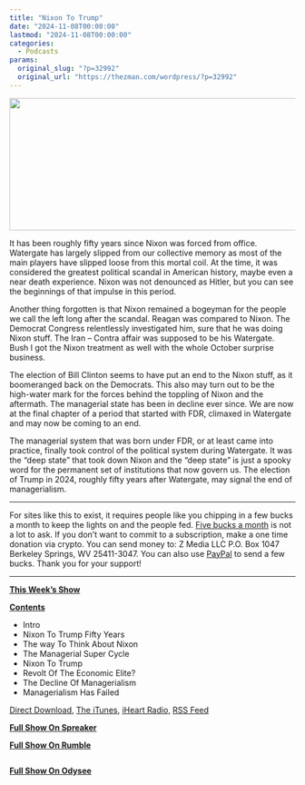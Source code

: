 ```yaml
---
title: "Nixon To Trump"
date: "2024-11-08T00:00:00"
lastmod: "2024-11-08T00:00:00"
categories:
  - Podcasts
params:
  original_slug: "?p=32992"
  original_url: "https://thezman.com/wordpress/?p=32992"
---
```


[<img
src="http://thezman.com/wordpress/wp-content/uploads/2018/01/Power-Hour.png"
decoding="async" width="600" height="233" />](http://thezman.com/wordpress/wp-content/uploads/2018/01/Power-Hour.png)

It has been roughly fifty years since Nixon was forced from office.
Watergate has largely slipped from our collective memory as most of the
main players have slipped loose from this mortal coil. At the time, it
was considered the greatest political scandal in American history, maybe
even a near death experience. Nixon was not denounced as Hitler, but you
can see the beginnings of that impulse in this period.

Another thing forgotten is that Nixon remained a bogeyman for the people
we call the left long after the scandal. Reagan was compared to Nixon.
The Democrat Congress relentlessly investigated him, sure that he was
doing Nixon stuff. The Iran – Contra affair was supposed to be his
Watergate. Bush I got the Nixon treatment as well with the whole October
surprise business.

The election of Bill Clinton seems to have put an end to the Nixon
stuff, as it boomeranged back on the Democrats. This also may turn out
to be the high-water mark for the forces behind the toppling of Nixon
and the aftermath. The managerial state has been in decline ever since.
We are now at the final chapter of a period that started with FDR,
climaxed in Watergate and may now be coming to an end.

The managerial system that was born under FDR, or at least came into
practice, finally took control of the political system during Watergate.
It was the “deep state” that took down Nixon and the “deep state” is
just a spooky word for the permanent set of institutions that now govern
us. The election of Trump in 2024, roughly fifty years after Watergate,
may signal the end of managerialism.

------------------------------------------------------------------------

For sites like this to exist, it requires people like you chipping in a
few bucks a month to keep the lights on and the people fed.
<a href="https://www.subscribestar.com/the-z-blog"
rel="noopener noreferrer" target="_blank">Five bucks a month</a> is not
a lot to ask. If you don’t want to commit to a subscription, make a one
time donation via crypto. You can send money to: Z Media LLC P.O. Box
1047 Berkeley Springs, WV 25411-3047. You can also use <a
href="https://www.paypal.com/cgi-bin/webscr?cmd=_s-xclick&amp;hosted_button_id=UDAS2Q8JYA6CN&amp;source=url"
rel="noopener noreferrer" target="_blank">PayPal</a> to send a few
bucks. Thank you for your support!

------------------------------------------------------------------------

**<u>This Week’s Show</u>**

**<u>Contents</u>**

-   Intro
-   Nixon To Trump Fifty Years
-   The way To Think About Nixon
-   The Managerial Super Cycle
-   Nixon To Trump
-   Revolt Of The Economic Elite?
-   The Decline Of Managerialism
-   Managerialism Has Failed

<a href="https://api.spreaker.com/v2/episodes/62660396/download.mp3"
rel="noopener" target="_blank">Direct Download</a>, <a
href="https://itunes.apple.com/us/podcast/the-z-blog-power-hour/id1262799640?mt=2"
rel="noopener noreferrer" target="_blank">The iTunes</a>,
<a href="https://www.iheart.com/podcast/the-z-blog-power-hour-29246491/"
rel="noopener noreferrer" target="_blank">iHeart Radio,</a>
<a href="https://www.spreaker.com/show/2589657/episodes/feed"
rel="noopener noreferrer" target="_blank">RSS Feed</a>

**<u>Full Show On Spreaker</u>**

**<u>Full Show On Rumble</u>**

<span class="mce_SELRES_start" mce-type="bookmark"
style="display: inline-block; width: 0px; overflow: hidden; line-height: 0;">﻿</span>

**<u>Full Show On Odysee</u>**

<span class="mce_SELRES_start" mce-type="bookmark"
style="display: inline-block; width: 0px; overflow: hidden; line-height: 0;">﻿</span>
